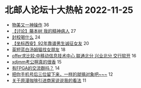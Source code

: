 # 北邮人论坛十大热帖 2022-11-25

- [物美又一神操作](https://bbs.byr.cn/article/Food/522616) 36
- [【讨论】藤本树 我的精神病人](https://bbs.byr.cn/article/Comic/632597) 27
- [封校喝什么](https://bbs.byr.cn/article/Picture/3333535) 24
- [【坐标西安】92年靠谱男生诚征女友](https://bbs.byr.cn/article/Friends/2033210) 20
- [英短蓝白汤姆猫找女朋友](https://bbs.byr.cn/article/Pet/156867) 18
- [offer求比较:中移动信息技术中心 联通北分 兴业北分 交行软开](https://bbs.byr.cn/article/Job/2177193) 16
- [xdjmm考公啊真的很香](https://bbs.byr.cn/article/CivilServant/49632) 15
- [有FPGA的交流群吗？](https://bbs.byr.cn/article/Circuit/27736) 14
- [把你手机号后三位留下来，一样的就搞对象吧~~~](https://bbs.byr.cn/article/Constellations/462125) 12
- [关于原漫咖啡引进商家说说我的看法](https://bbs.byr.cn/article/Talking/6372340) 11


